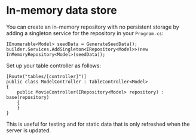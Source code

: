 # In-memory data store

You can create an in-memory repository with no persistent storage by adding a singleton service for the repository in your `Program.cs`:

    IEnumerable<Model> seedData = GenerateSeedData();
    builder.Services.AddSingleton<IRepository<Model>>(new InMemoryRepository<Model>(seedData));

Set up your table controller as follows:

    [Route("tables/[controller]")]
    public class ModelController : TableController<Model>
    {
        public MovieController(IRepository<Model> repository) : base(repository)
        {
        }
    }

This is useful for testing and for static data that is only refreshed when the server is updated.
